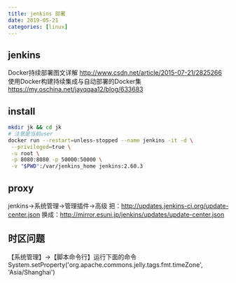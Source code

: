 ```yaml
---
title: jenkins 部署
date: 2019-05-21
categories: [linux]
---
```


## jenkins
Docker持续部署图文详解 http://www.csdn.net/article/2015-07-21/2825266
使用Docker构建持续集成与自动部署的Docker集 https://my.oschina.net/jayqqaa12/blog/633683

## install
```sh
mkdir jk && cd jk
# 注意是当前user
docker run --restart=unless-stopped --name jenkins -it -d \
 --privileged=true \
 -u root \
 -p 8080:8080 -p 50000:50000 \
 -v "$PWD":/var/jenkins_home jenkins:2.60.3
```

## proxy
jenkins->系统管理->管理插件->高级
把：http://updates.jenkins-ci.org/update-center.json
换成：http://mirror.esuni.jp/jenkins/updates/update-center.json

## 时区问题
【系统管理】->【脚本命令行】运行下面的命令
System.setProperty('org.apache.commons.jelly.tags.fmt.timeZone', 'Asia/Shanghai')
